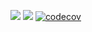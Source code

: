 ![](https://github.com/team-e-org/backend/workflows/go_test/badge.svg)
![](https://github.com/team-e-org/backend/workflows/go_integration_test/badge.svg)
[![codecov](https://codecov.io/gh/team-e-org/backend/branch/develop/graph/badge.svg)](https://codecov.io/gh/team-e-org/backend)
